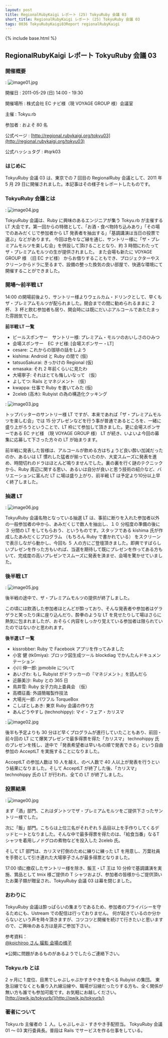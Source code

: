 ```yaml
---
layout: post
title: RegionalRubyKaigi レポート (25) TokyuRuby 会議 03
short_title: RegionalRubyKaigi レポート (25) TokyuRuby 会議 03
tags: 0036 TokyuRubyKaigi03Report regionalRubyKaigi
---
```

{% include base.html %}


## RegionalRubyKaigi レポート  TokyuRuby 会議 03

### 開催概要
: ![image01.jpg]({{base}}{{site.baseurl}}/images/0036-TokyuRubyKaigi03Report/image01.jpg)

開催日
: 2011-05-29 (日) 14:00 - 19:30

開催場所
: 株式会社 EC ナビ様（現 VOYAGE GROUP 様）会議室

主催
: Tokyu.rb

参加者
: およそ 80 名

公式ページ
: [http://regional.rubykaigi.org/tokyu03](http://regional.rubykaigi.org/tokyu03)

公式ハッシュタグ
: #tqrk03

### はじめに

TokyuRuby 会議 03 は、東京での 7 回目の RegionalRuby 会議として、2011 年 5 月 29 日に開催されました。本記事はその様子をレポートしたものです。

### TokyuRuby 会議とは
: ![image04.jpg]({{base}}{{site.baseurl}}/images/0036-TokyuRubyKaigi03Report/image04.jpg)

TokyuRuby 会議は、Ruby に興味のあるエンジニアが集う Tokyu.rb が主催する LT 大会です。第一回からの特徴として、「お酒・食べ物持ち込みあり」「その場でのあみだくじで参加者から LT 発表者を抽出する」「基調講演は当日の投票で選ぶ」などがあります。
今回は色々なご縁を通じ、サントリー様に「ザ・プレミアムモルツを楽しむ会」を併設して頂けることとなり、約 3 時間にわたってザ・プレミアムモルツの生が提供されました。
また会場も新たに VOYAGE GROUP 様 （旧 EC ナビ様） からお借りすることもでき、プロジェクターやスクリーンからドラに至るまで、設備の整った換気の良い部屋で、快適な環境にて開催することができました。

### 開場〜前半戦 LT

14:00 の開場前後より、サントリー様よりウェルカム・ドリンクとして、早くもザ・プレミアムモルツが配られました。開会までの間に勧められるままに ２ 杯、３ 杯と飲む参加者も居り、開会時には既にだいぶアルコールであたたまった雰囲気でした。

__前半戦 LT 一覧__

* ビールスポンサー　サントリー様: プレミアム・モルツのおいしさのひみつ
* 会場スポンサー　EC ナビ様: [会場スポンサー・LT]
* cesare: これからの珈琲の話をしよう
* kishima: Android と Ruby の間で (仮)
* tatsuoSakurai: きっかけの Regional (仮)
* emasaka: それ 2 年前くらいに見たわ
* 大場寧子: それはとても悔しいなって （仮）
* よしてつ: Rails とマネジメント （仮）
* kwappa: 仕事で Ruby を書いてみた (仮)
* 2celeb (高木): Rubyist の為の構造化クッキング

: ![image03.jpg]({{base}}{{site.baseurl}}/images/0036-TokyuRubyKaigi03Report/image03.jpg)

トップバッターのサントリー様 LT ですが、本来であれば「ザ・プレミアムモルツを楽しむ会」では 15 分プレゼンなどを行う事が普通であるところを、一緒に盛り上がろうということで、LT 枠にて参加して頂きました。更に会場スポンサーである EC ナビ様 （現 VOYAGE GROUP 様） LT が続き、いよいよ今回の募集に応募して下さった方々の LT が始まります。

前半戦に発表した皆様は、アルコールが飲める方はちょうど良い酔い加減だったのか、あるいは LT 慣れした猛者が揃っていたのか、大変スムーズに発表を進め、時間切れのドラはほとんど鳴りませんでした。裏の裏を行く謎のテクニックから、Ruby 周辺に関する思い、あるいは自分が良いと思う技術の紹介など、バリエーションに富んだ LT に場は盛り上がり、前半戦 LT は予定より10分以上早く終了しました。

### 抽選 LT
: ![image06.jpg]({{base}}{{site.baseurl}}/images/0036-TokyuRubyKaigi03Report/image06.jpg)

TokyuRuby 会議名物となっている抽選 LT は、事前に断りを入れた参加者以外の一般参加者の中から、あみだくじで数人を抽出し、１０ 分程度の準備の後に ３ 分間の LT をしてもらおう、というものです。スタッフである kishima 氏が作成したあみだくじプログラム （もちろん Ruby で書かれている） をスクリーンで表示しながら動かし、今回も ５ 人の方にご登壇頂きました。即興ですばらしいプレゼンを作った方もいれば、当選を期待して既にプレゼンを作ってある方もいて、完成度の高いプレゼンでスムーズに発表を済ませ、会場を驚かせていました。

### 後半戦 LT
: ![image05.jpg]({{base}}{{site.baseurl}}/images/0036-TokyuRubyKaigi03Report/image05.jpg)

後半戦の途中で、ザ・プレミアムモルツの提供が終了しました。

この頃には飲酒した参加者ほとんどが酔っており、そんな発表者や参加者はゲラゲラと笑ったり床に座り込んだり、酔拳のような LT を見せたりして場はさらに熱気に包まれましたが、おそらく内容をしっかり覚えている参加者は限られていたのではないかと思われます。

__後半選 LT 一覧__

* kissrobber: Ruby で Facebook アプリを作ってみました
* 小宮 健 (tk0miya): ブロック図生成ツール blockdiag でかんたんドキュメンテーション
* 小川 伸一郎: jpmobile について
* あいざわ: もし Rubyist がドラッカーの『マネジメント』を読んだら
* 近藤美沙: Ruby との 365 日
* 鳥井雪: Ruby 女子力向上委員会 （仮）
* 高橋征義: 外語簡報製作技法
* 大場光一郎: パワフル TorqueBox
* こしばとしあき: 東京 Ruby 会議の作り方
* あんどうやすし (technohippy): マイ・フェア・カリスマ

: ![image02.jpg]({{base}}{{site.baseurl}}/images/0036-TokyuRubyKaigi03Report/image02.jpg)

後半も予定よりも 30 分ほど早くプログラムが進行していたこともあり、前回・前々回の LT にて爆笑プレゼンで最多得票を得た「カリスマ」 technohippy 氏のプレゼンを残し、途中で「発表希望者は早いもの順で発表できる」という自由参加の AcceptLT を実施することになりました。

AcceptLT の参加人数は 10 人を越え、のべ人数で 40 人以上が発表を行うという結果になりました。そして AcceptLT が終了した後、「カリスマ」 technohippy 氏の LT が行われ、全ての LT が終了しました。

### 投票結果
: ![image00.jpg]({{base}}{{site.baseurl}}/images/0036-TokyuRubyKaigi03Report/image00.jpg)

まず「酒」部門、これはダントツでザ・プレミアムモルツをご提供下さったサントリー様でした。

次に「飯」部門。こちらは上位三名がそれぞれ 5 品目以上を手作りしてくるデッドヒートとなりました。そんな中で最多得票を得たのは、「給食当番」なるTシャツを着用しノドグロの煮物などを投入した 2celeb 氏。

そして LT 部門は、カリスマ打倒のために練りに練った LT を用意し、万葉社員を手勢として引き連れた大場寧子さんが最多得票となりました。

17:00 頃に撤収したサントリー様を除き、飯王・LT 王は 10 分枠で基調講演を実施、賞品として tmix 様ご提供の T シャツおよび、参加者の皆様からご提供頂いたお菓子類が贈呈され、TokyuRuby 会議 03 は幕を閉じました。

### おわりに

TokyuRuby 会議は酔っぱらいの集まりであるため、参加者のプライバシーを守るためにも、Ustream での配信は行っておりません。
何が起きているのか分からないという声を時々頂きますが、コツコツと開催を続けて行きたいと思いますので、ご興味のある方は是非ご参加下さい。

参考資料：<br />
[@koichiroo さん 撮影 会場の様子](http://www.flickr.com/photos/koichiroo/sets/72157626959829054/with/5832594460/)

※公開に問題があるものがあるようでしたらご連絡下さい。

### Tokyu.rb とは

2 ヶ月に 1 度位、目黒でしゃぶしゃぶかすきやきを食べる Rubyist の集団。
東急沿線でなくとも乗り入れ線沿線や、職場が沿線だったりする方も、全く関係が無い方も誰でも参加可能です。お気軽にお越しください。
[http://qwik.jp/tokyurb/](http://qwik.jp/tokyurb/)

### 著者について

Tokyu.rb 主催者の １ 人。しゃぶしゃぶ・すきやき手配担当。
TokyuRuby 会議 01 〜 03 実行委員長。普段は Rails でサービスを作る仕事をしている。


